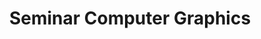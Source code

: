 ---
layout: default
title: "Seminar Computer Graphics"
key: IN4310
shortname: Seminar
year: 2021
quarter: 1
org: TU Delft
role: Co-Lecturer
image_preview:

responsible:
- bidarra

teachers:
- eisemann
- hildebrandt
- hollt
- marroquim 

courseguide:
- https://studiegids.tudelft.nl/a101_displayCourse.do?course_id=57464

---